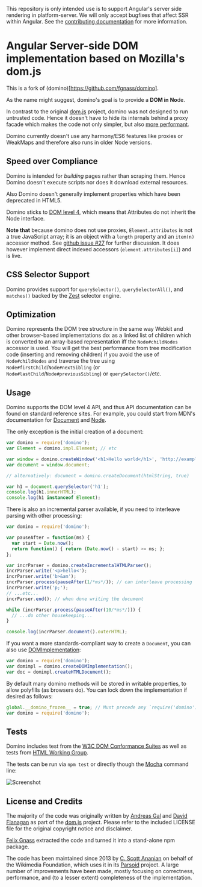 This repository is only intended use is to support Angular's server side rendering in platform-server.
We will only accept bugfixes that affect SSR within Angular. See the [contributing documentation](http://github.com/angular/domino/blobs/main/CONTRIBUTING.md) for
more information.

# Angular Server-side DOM implementation based on Mozilla's dom.js

This is a fork of (domino)[https://github.com/fgnass/domino].

As the name might suggest, domino's goal is to provide a <b>DOM in No</b>de.

In contrast to the original [dom.js](https://github.com/andreasgal/dom.js) project, domino was not designed to run untrusted code. Hence it doesn't have to hide its internals behind a proxy facade which makes the code not only simpler, but also [more performant](https://github.com/fgnass/dombench).

Domino currently doesn't use any harmony/ES6 features like proxies or WeakMaps and therefore also runs in older Node versions.

## Speed over Compliance

Domino is intended for _building_ pages rather than scraping them. Hence Domino doesn't execute scripts nor does it download external resources.

Also Domino doesn't generally implement properties which have been deprecated in HTML5.

Domino sticks to [DOM level 4](http://dvcs.w3.org/hg/domcore/raw-file/tip/Overview.html#interface-attr), which means that Attributes do not inherit the Node interface.

<b>Note that</b> because domino does not use proxies,
`Element.attributes` is not a true JavaScript array; it is an object
with a `length` property and an `item(n)` accessor method.  See
[github issue #27](https://github.com/fgnass/domino/issues/27) for
further discussion.  It does however implement direct indexed accessors
(`element.attributes[i]`) and is live.



## CSS Selector Support

Domino provides support for `querySelector()`, `querySelectorAll()`, and `matches()` backed by the [Zest](https://github.com/chjj/zest) selector engine.

## Optimization

Domino represents the DOM tree structure in the same way Webkit and
other browser-based implementations do: as a linked list of children
which is converted to an array-based representation iff the
`Node#childNodes` accessor is used.  You will get the best performance
from tree modification code (inserting and removing children) if you
avoid the use of `Node#childNodes` and traverse the tree using
`Node#firstChild`/`Node#nextSibling` (or
`Node#lastChild`/`Node#previousSibling`) or `querySelector()`/etc.

## Usage

Domino supports the DOM level 4 API, and thus API documentation can be
found on standard reference sites.  For example, you could start from
MDN's documentation for
[Document](https://developer.mozilla.org/en-US/docs/Web/API/Document) and
[Node](https://developer.mozilla.org/en-US/docs/Web/API/Node).

The only exception is the initial creation of a document:
```javascript
var domino = require('domino');
var Element = domino.impl.Element; // etc

var window = domino.createWindow('<h1>Hello world</h1>', 'http://example.com');
var document = window.document;

// alternatively: document = domino.createDocument(htmlString, true)

var h1 = document.querySelector('h1');
console.log(h1.innerHTML);
console.log(h1 instanceof Element);
```

There is also an incremental parser available, if you need to interleave
parsing with other processing:
```javascript
var domino = require('domino');

var pauseAfter = function(ms) {
  var start = Date.now();
  return function() { return (Date.now() - start) >= ms; };
};

var incrParser = domino.createIncrementalHTMLParser();
incrParser.write('<p>hello<');
incrParser.write('b>&am');
incrParser.process(pauseAfter(1/*ms*/)); // can interleave processing
incrParser.write('p;');
// ...etc...
incrParser.end(); // when done writing the document

while (incrParser.process(pauseAfter(10/*ms*/))) {
  // ...do other housekeeping...
}

console.log(incrParser.document().outerHTML);
```

If you want a more standards-compliant way to create a `Document`, you can
also use [DOMImplementation](https://developer.mozilla.org/en-US/docs/Web/API/DOMImplementation):
```javascript
var domino = require('domino');
var domimpl = domino.createDOMImplementation();
var doc = domimpl.createHTMLDocument();
```

By default many domino methods will be stored in writable properties, to
allow polyfills (as browsers do).  You can lock down the implementation
if desired as follows:
```javascript
global.__domino_frozen__ = true; // Must precede any `require('domino')`
var domino = require('domino');
```

## Tests

Domino includes test from the [W3C DOM Conformance Suites](http://www.w3.org/DOM/Test/)
as well as tests from [HTML Working Group](http://www.w3.org/html/wg/wiki/Testing).

The tests can be run via `npm test` or directly though the [Mocha](http://mochajs.org/) command line:

![Screenshot](http://fgnass.github.com/images/domino.png)

## License and Credits

The majority of the code was originally written by [Andreas Gal](https://github.com/andreasgal/) and [David Flanagan](https://github.com/davidflanagan) as part of the [dom.js](https://github.com/andreasgal/dom.js) project. Please refer to the included LICENSE file for the original copyright notice and disclaimer.

[Felix Gnass](https://github.com/fgnass/) extracted the code and turned
it into a stand-alone npm package.

The code has been maintained since 2013 by [C. Scott Ananian](https://github.com/cscott/) on behalf of the Wikimedia Foundation, which uses it in its
[Parsoid](https://www.mediawiki.org/wiki/Parsoid) project.  A large number
of improvements have been made, mostly focusing on correctness,
performance, and (to a lesser extent) completeness of the implementation.

[1]: https://travis-ci.org/fgnass/domino.svg
[2]: https://travis-ci.org/fgnass/domino
[3]: https://david-dm.org/fgnass/domino.svg
[4]: https://david-dm.org/fgnass/domino
[5]: https://david-dm.org/fgnass/domino/dev-status.svg
[6]: https://david-dm.org/fgnass/domino#info=devDependencies